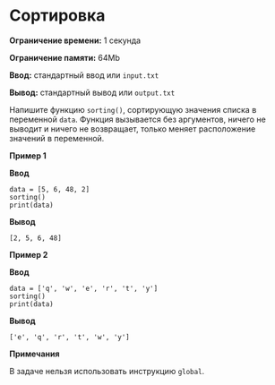 # Сортировка

**Ограничение времени:** 1 секунда

**Ограничение памяти:** 64Mb

**Ввод:** стандартный ввод или `input.txt`

**Вывод:** стандартный вывод или `output.txt`

Напишите функцию `sorting()`, сортирующую значения списка в переменной `data`. Функция вызывается без аргументов, ничего не выводит и ничего не возвращает, только меняет расположение значений в переменной.

**Пример 1**

**Ввод**
```
data = [5, 6, 48, 2]
sorting()
print(data)
```

**Вывод**
```
[2, 5, 6, 48]
```

**Пример 2**

**Ввод**
```
data = ['q', 'w', 'e', 'r', 't', 'y']
sorting()
print(data)
```

**Вывод**
```
['e', 'q', 'r', 't', 'w', 'y']
```

**Примечания**

В задаче нельзя использовать инструкцию `global`.